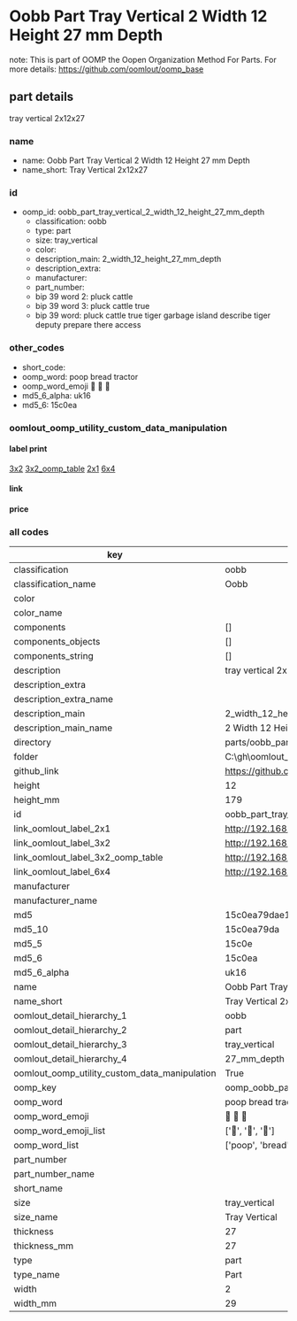 # Oobb Part Tray Vertical 2 Width 12 Height 27 mm Depth  

note: This is part of OOMP the Oopen Organization Method For Parts. For more details: https://github.com/oomlout/oomp_base

##  part details
  



tray vertical 2x12x27



### name
* name: Oobb Part Tray Vertical 2 Width 12 Height 27 mm Depth
* name_short: Tray Vertical 2x12x27 
### id
* oomp_id: oobb_part_tray_vertical_2_width_12_height_27_mm_depth
  * classification: oobb
  * type: part
  * size: tray_vertical
  * color: 
  * description_main: 2_width_12_height_27_mm_depth
  * description_extra: 
  * manufacturer: 
  * part_number: 
  * bip 39 word 2: pluck cattle
  * bip 39 word 3: pluck cattle true
  * bip 39 word: pluck cattle true tiger garbage island describe tiger deputy prepare there access

### other_codes
* short_code: 
* oomp_word: poop bread tractor
* oomp_word_emoji :poop: :bread: :tractor:
* md5_6_alpha: uk16
* md5_6: 15c0ea






### oomlout_oomp_utility_custom_data_manipulation
#### label print
[3x2](http://192.168.1.245:1112/?label=oomp%20uk16)
[3x2_oomp_table](http://192.168.1.108:1112/?label=oomp%20uk16)
[2x1](http://192.168.1.242:1112/?label=oomp%20uk16)
[6x4](http://192.168.1.55:1112/?label=oomp%20uk16)    

#### link

                              

#### price







### all codes 
| key | value |  
| --- | --- |  
| classification | oobb |  
| classification_name | Oobb |  
| color |  |  
| color_name |  |  
| components | [] |  
| components_objects | [] |  
| components_string | [] |  
| description | tray vertical 2x12x27 |  
| description_extra |  |  
| description_extra_name |  |  
| description_main | 2_width_12_height_27_mm_depth |  
| description_main_name | 2 Width 12 Height 27 mm Depth |  
| directory | parts/oobb_part_tray_vertical_2_width_12_height_27_mm_depth |  
| folder | C:\gh\oomlout_oobb_version_4_generated_parts\parts\oobb_part_tray_vertical_2_width_12_height_27_mm_depth |  
| github_link | https://github.com/oomlout/oomlout_oomp_part_src/tree/main/parts/oobb_part_tray_vertical_2_width_12_height_27_mm_depth |  
| height | 12 |  
| height_mm | 179 |  
| id | oobb_part_tray_vertical_2_width_12_height_27_mm_depth |  
| link_oomlout_label_2x1 | http://192.168.1.242:1112/?label=oomp%20uk16 |  
| link_oomlout_label_3x2 | http://192.168.1.245:1112/?label=oomp%20uk16 |  
| link_oomlout_label_3x2_oomp_table | http://192.168.1.108:1112/?label=oomp%20uk16 |  
| link_oomlout_label_6x4 | http://192.168.1.55:1112/?label=oomp%20uk16 |  
| manufacturer |  |  
| manufacturer_name |  |  
| md5 | 15c0ea79dae1e771d9afce1fd2891535 |  
| md5_10 | 15c0ea79da |  
| md5_5 | 15c0e |  
| md5_6 | 15c0ea |  
| md5_6_alpha | uk16 |  
| name | Oobb Part Tray Vertical 2 Width 12 Height 27 mm Depth |  
| name_short | Tray Vertical 2x12x27  |  
| oomlout_detail_hierarchy_1 | oobb |  
| oomlout_detail_hierarchy_2 | part |  
| oomlout_detail_hierarchy_3 | tray_vertical |  
| oomlout_detail_hierarchy_4 | 27_mm_depth |  
| oomlout_oomp_utility_custom_data_manipulation | True |  
| oomp_key | oomp_oobb_part_tray_vertical_2_width_12_height_27_mm_depth |  
| oomp_word | poop bread tractor |  
| oomp_word_emoji | :poop: :bread: :tractor: |  
| oomp_word_emoji_list | [':poop:', ':bread:', ':tractor:'] |  
| oomp_word_list | ['poop', 'bread', 'tractor'] |  
| part_number |  |  
| part_number_name |  |  
| short_name |  |  
| size | tray_vertical |  
| size_name | Tray Vertical |  
| thickness | 27 |  
| thickness_mm | 27 |  
| type | part |  
| type_name | Part |  
| width | 2 |  
| width_mm | 29 |  
